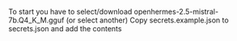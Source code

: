 To start you have to select/download openhermes-2.5-mistral-7b.Q4_K_M.gguf (or select another)
Copy secrets.example.json to secrets.json and add the contents
